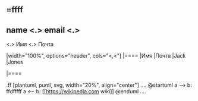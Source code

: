 =ffff
----
name <.>
email <.>
----
<.> Имя
<.> Почта

[width="100%", options="header", cols="<,<"]
|====
|Имя |Почта
|Jack |Jones


|====

.ff
[plantuml, puml, svg, width="20%", align="center"]
....
@startuml
a --> b: ffdfffff
a <-- b: [[https://wikipedia.com wiki]]
@enduml
....
